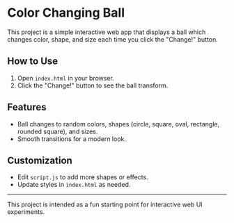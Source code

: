 # Color Changing Ball

This project is a simple interactive web app that displays a ball which changes color, shape, and size each time you click the "Change!" button.

## How to Use

1. Open `index.html` in your browser.
2. Click the "Change!" button to see the ball transform.

## Features
- Ball changes to random colors, shapes (circle, square, oval, rectangle, rounded square), and sizes.
- Smooth transitions for a modern look.

## Customization
- Edit `script.js` to add more shapes or effects.
- Update styles in `index.html` as needed.

---

This project is intended as a fun starting point for interactive web UI experiments.
